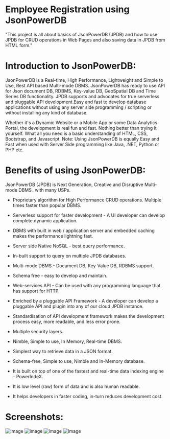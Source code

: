 # Employee Registration using JsonPowerDB


"This project is all about basics of JsonPowerDB (JPDB) and how to use JPDB for CRUD operations in Web Pages and also saving data in JPDB from HTML form."

# Introduction to JsonPowerDB:
JsonPowerDB is a Real-time, High Performance, Lightweight and Simple to Use, Rest API based Multi-mode DBMS. JsonPowerDB has ready to use API for Json document DB, RDBMS, Key-value DB, GeoSpatial DB and Time Series DB functionality. JPDB supports and advocates for true serverless and pluggable API development.Easy and fast to develop database applications without using any server side programming / scripting or without installing any kind of database.

Whether it's a Dynamic Website or a Mobile App or some Data Analytics Portal, the development is real fun and fast. Nothing better than trying it yourself. What all you need is a basic understanding of HTML, CSS, Bootstrap, and Javascript.
Note: Using JsonPowerDB is equally Easy and Fast when used with Server Side programming like Java, .NET, Python or PHP etc.

# Benefits of using JsonPowerDB:
JsonPowerDB (JPDB) is Next Generation, Creative and Disruptive Multi-mode DBMS_ with many USPs.
- Proprietary algorithm for High Performance CRUD operations. Multiple times faster than popular DBMS.

- Serverless support for faster development - A UI developer can develop complete dynamic application.

- DBMS with built in web / application server and embedded caching makes the performance lightning fast.

- Server side Native NoSQL - best query performance.

- In-built support to query on multiple JPDB databases.

- Multi-mode DBMS - Document DB, Key-Value DB, RDBMS support.

- Schema free - easy to develop and maintain.

- Web-services API - Can be used with any programming language that has support for HTTP.

- Enriched by a pluggable API Framework - A developer can develop a pluggable API and plugin into any of our cloud JPDB instance.

- Standardisation of API development framework makes the development process easy, more readable, and less error prone.

- Multiple security layers.

- Nimble, Simple to use, In Memory, Real-time DBMS.

- Simplest way to retrieve data in a JSON format.

- Schema-free, Simple to use, Nimble and In-Memory database.

- It is built on top of one of the fastest and real-time data indexing engine - PowerIndeX.

- It is low level (raw) form of data and is also human readable.

- It helps developers in faster coding, in-turn reduces development cost.


# Screenshots:

![image](https://user-images.githubusercontent.com/92199103/155757324-dc4a462b-4bff-4f14-bf57-e261067efb7d.png)
![image](https://user-images.githubusercontent.com/92199103/155757358-db964d20-81ff-4b03-90e8-79ba21f1a863.png)
![image](https://user-images.githubusercontent.com/92199103/155757384-a968a495-90b6-411f-9857-60534f417203.png)
![image](https://user-images.githubusercontent.com/92199103/155757427-af5e9a24-6966-4b3c-b7f9-343beefc1c5f.png)


